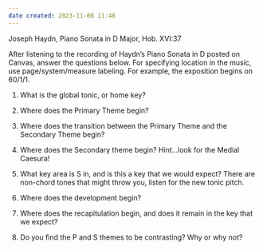 ```yaml
---
date created: 2023-11-08 11:48
---
```


Joseph Haydn, Piano Sonata in D Major, Hob. XVI:37

After listening to the recording of Haydn’s Piano Sonata in D posted on Canvas, answer the questions below. For specifying location in the music, use page/system/measure labeling. For example, the exposition begins on 60/1/1.

1. What is the global tonic, or home key?

2. Where does the Primary Theme begin?

3. Where does the transition between the Primary Theme and the Secondary Theme begin?

4. Where does the Secondary theme begin? Hint...look for the Medial Caesura!

5. What key area is S in, and is this a key that we would expect? There are non-chord tones that might throw you, listen for the new tonic pitch.

6. Where does the development begin?

7. Where does the recapitulation begin, and does it remain in the key that we expect?

8. Do you find the P and S themes to be contrasting? Why or why not?
